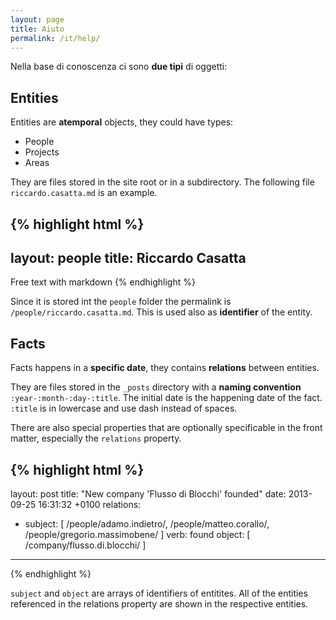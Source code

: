 ```yaml
---
layout: page
title: Aiuto
permalink: /it/help/
---
```


Nella base di conoscenza ci sono **due tipi** di oggetti:

## Entities
Entities are **atemporal** objects, they could have types:

* People
* Projects
* Areas

They are files stored in the site root or in a subdirectory. The following file `riccardo.casatta.md` is an example.

{% highlight html %}
---
layout: people
title: Riccardo Casatta
---

Free text with markdown
{% endhighlight %}

Since it is stored int the `people` folder the permalink is `/people/riccardo.casatta.md`. This is used also as **identifier** of the entity.


## Facts
Facts happens in a **specific date**, they contains **relations** between entities.

They are files stored in the `_posts` directory with a **naming convention** `:year-:month-:day-:title`. The initial date is the happening date of the fact. `:title` is in lowercase and use dash instead of spaces.

There are also special properties that are optionally specificable in the front matter, especially the `relations` property.

{% highlight html %}
---
layout: post
title:  "New company 'Flusso di Blocchi' founded"
date:   2013-09-25 16:31:32 +0100
relations:
   - subject: [ /people/adamo.indietro/, /people/matteo.corallo/, /people/gregorio.massimobene/  ]
     verb: found
     object: [ /company/flusso.di.blocchi/ ]
---

{% endhighlight %}


`subject` and `object` are arrays of identifiers of entitites. All of the entities referenced in the relations property are shown in the respective entities.
